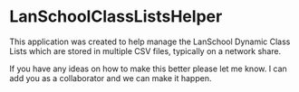 # LanSchoolClassListsHelper
This application was created to help manage the LanSchool Dynamic Class Lists which are stored in multiple CSV files, typically on a network share.

If you have any ideas on how to make this better please let me know. I can add you as a collaborator and we can make it happen.
